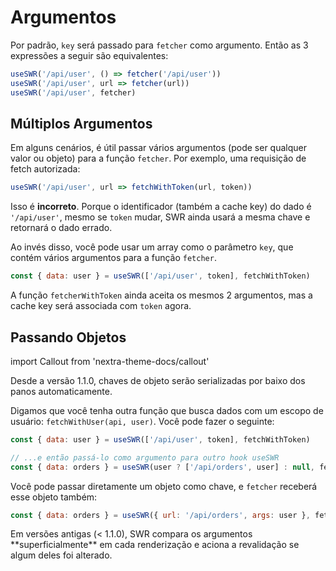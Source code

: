 # Argumentos

Por padrão, `key` será passado para `fetcher` como argumento. Então as 3 expressões a seguir são equivalentes:

```js
useSWR('/api/user', () => fetcher('/api/user'))
useSWR('/api/user', url => fetcher(url))
useSWR('/api/user', fetcher)
```

## Múltiplos Argumentos

Em alguns cenários, é útil passar vários argumentos (pode ser qualquer valor ou objeto) para a função `fetcher`.
Por exemplo, uma requisição de fetch autorizada:

```js
useSWR('/api/user', url => fetchWithToken(url, token))
```

Isso é **incorreto**. Porque o identificador (também a cache key) do dado é `'/api/user'`,
mesmo se `token` mudar, SWR ainda usará a mesma chave e retornará o dado errado.

Ao invés disso, você pode usar um array como o parâmetro `key`, que contém vários argumentos para a função `fetcher`.

```js
const { data: user } = useSWR(['/api/user', token], fetchWithToken)
```

A função `fetcherWithToken` ainda aceita os mesmos 2 argumentos, mas a cache key será associada com `token` agora.

## Passando Objetos

import Callout from 'nextra-theme-docs/callout'

<Callout>
  Desde a versão 1.1.0, chaves de objeto serão serializadas por baixo dos panos automaticamente. 
</Callout>
  
Digamos que você tenha outra função que busca dados com um escopo de usuário: `fetchWithUser(api, user)`. Você pode fazer o seguinte:

```js
const { data: user } = useSWR(['/api/user', token], fetchWithToken)

// ...e então passá-lo como argumento para outro hook useSWR
const { data: orders } = useSWR(user ? ['/api/orders', user] : null, fetchWithUser)
```

Você pode passar diretamente um objeto como chave, e `fetcher` receberá esse objeto também:

```js
const { data: orders } = useSWR({ url: '/api/orders', args: user }, fetcher)
```

<Callout emoji="⚠️">
  Em versões antigas (< 1.1.0), SWR compara os argumentos  **superficialmente** em cada renderização e aciona a revalidação se algum deles foi alterado.
</Callout>
